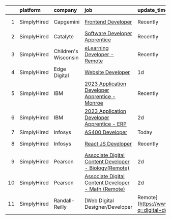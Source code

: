 

|    | platform    | company              | job                                                                                                                                                                 | update_time   | location                    |
|---:|:------------|:---------------------|:--------------------------------------------------------------------------------------------------------------------------------------------------------------------|:--------------|:----------------------------|
|  1 | SimplyHired | Capgemini            | [Frontend Developer](https://www.simplyhired.com/job/-PjW6yxIsROnE26OnmBvK9vuxaBDm49UplrBxsyw84jVaUc_6TCcSQ?q=digital+developer)                                    | Recently      | Malvern, PA                 |
|  2 | SimplyHired | Catalyte             | [Software Developer Apprentice](https://www.simplyhired.com/job/Cqp3Fx4UvIt9ym9ItxJcE8IVW_ECYWtkucyY3CTeMMzUHVyyRUkz5A?q=digital+developer)                         | Recently      | Seattle, WA                 |
|  3 | SimplyHired | Children's Wisconsin | [eLearning Developer - Remote](https://www.simplyhired.com/job/FOoIS8UbrNU6cs7LvTQkD5PYSfEmF9D1oFxF1esBHUF_sG18-MRavw?q=digital+developer)                          | Recently      | Milwaukee, WI               |
|  4 | SimplyHired | Edge Digital         | [Website Developer](https://www.simplyhired.com/job/LE7weGL5Cno9zNcjmZptmPN7ER-WGNW88kWDrSQUcrVD6RMCCa4HQg?q=digital+developer)                                     | 1d            | North Carolina              |
|  5 | SimplyHired | IBM                  | [2023 Application Developer Apprentice - Monroe](https://www.simplyhired.com/job/QchTjLtxhMfUmdP8Lm1ujSlJwqt_nuFZ_Unmjl386Q06FhBPG4YtuA?q=digital+developer)        | Recently      | Monroe, LA +1 location      |
|  6 | SimplyHired | IBM                  | [2023 Application Developer Apprentice - ERP](https://www.simplyhired.com/job/eSfzVzE-iuZbEUustV3BwmKD93NdOFygrOHR_uQwMJs8Q4_lLhOM0g?q=digital+developer)           | 2d            | Baton Rouge, LA             |
|  7 | SimplyHired | Infosys              | [AS400 Developer](https://www.simplyhired.com/job/ZaSabL3yakBIvU6Kg7HWLjB0BQdggRZfUjIuSNysy-4I0ml1PTpTug?q=digital+developer)                                       | Today         | Remote                      |
|  8 | SimplyHired | Infosys              | [React JS Developer](https://www.simplyhired.com/job/i7yfUoH9r9wetWNSuXA8uUIgA8YM1K2WpGxCFB90H5MilMg5wxSGrA?q=digital+developer)                                    | Recently      | Remote +1 location          |
|  9 | SimplyHired | Pearson              | [Associate Digital Content Developer - Biology(Remote)](https://www.simplyhired.com/job/Mq4A5CorjQRPETvH1IIU_8eJ2pBwpyusw93s5nCGNz1t8JXnQtZJcg?q=digital+developer) | 2d            | United States +51 locations |
| 10 | SimplyHired | Pearson              | [Associate Digital Content Developer - Math (Remote)](https://www.simplyhired.com/job/1a3lxafkZUdwpmRX1CGjW93pH37hCQVMfEz6HCqWqEXKl4lboCycFA?q=digital+developer)   | 2d            | Columbia, SC +51 locations  |
| 11 | SimplyHired | Randall-Reilly       | [Web Digital Designer/Developer | Remote](https://www.simplyhired.com/job/CMyU85HQvbFvJaT87MWOoKkC1WUALMzw2P8n7wR4qtnoZ8E7ua1Uaw?q=digital+developer)               | 11d           | Tuscaloosa, AL              |